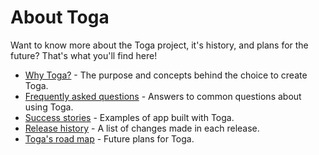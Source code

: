 # About Toga

Want to know more about the Toga project, it's history, and plans for the future? That's what you'll find here!

* [Why Toga?](philosophy.md) - The purpose and concepts behind the choice to create Toga.
* [Frequently asked questions](faq.md) - Answers to common questions about using Toga.
* [Success stories](success.md) - Examples of app built with Toga.
* [Release history](releases.md) - A list of changes made in each release.
* [Toga's road map](roadmap.md) - Future plans for Toga.

